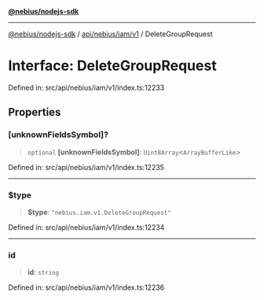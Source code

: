 [**@nebius/nodejs-sdk**](../../../../../README.md)

***

[@nebius/nodejs-sdk](../../../../../README.md) / [api/nebius/iam/v1](../README.md) / DeleteGroupRequest

# Interface: DeleteGroupRequest

Defined in: src/api/nebius/iam/v1/index.ts:12233

## Properties

### \[unknownFieldsSymbol\]?

> `optional` **\[unknownFieldsSymbol\]**: `Uint8Array`\<`ArrayBufferLike`\>

Defined in: src/api/nebius/iam/v1/index.ts:12235

***

### $type

> **$type**: `"nebius.iam.v1.DeleteGroupRequest"`

Defined in: src/api/nebius/iam/v1/index.ts:12234

***

### id

> **id**: `string`

Defined in: src/api/nebius/iam/v1/index.ts:12236
